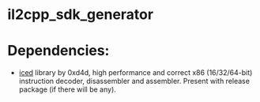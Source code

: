 # il2cpp_sdk_generator



# Dependencies:
* [iced](https://github.com/0xd4d/iced) library by 0xd4d, high performance and correct x86 (16/32/64-bit) instruction decoder, disassembler and assembler. Present with release package (if there will be any).
